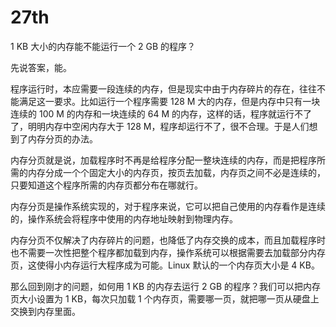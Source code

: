 # 27th

1 KB 大小的内存能不能运行一个 2 GB 的程序？

先说答案，能。

程序运行时，本应需要一段连续的内存，但是现实中由于内存碎片的存在，往往不能满足这一要求。比如运行一个程序需要 128 M 大的内存，但是内存中只有一块连续的 100 M 的内存和一块连续的 64 M 的内存，这样的话，程序就运行不了了，明明内存中空闲内存大于 128 M，程序却运行不了，很不合理。于是人们想到了内存分页的办法。

内存分页就是说，加载程序时不再是给程序分配一整块连续的内存，而是把程序所需的内存分成一个个固定大小的内存页，按页去加载，内存页之间不必是连续的，只要知道这个程序所需的内存页都分布在哪就行。

内存分页是操作系统实现的，对于程序来说，它可以把自己使用的内存看作是连续的，操作系统会将程序中使用的内存地址映射到物理内存。

内存分页不仅解决了内存碎片的问题，也降低了内存交换的成本，而且加载程序时也不需要一次性把整个程序都加载到内存，操作系统可以根据需要去加载部分内存页，这使得小内存运行大程序成为可能。Linux 默认的一个内存页大小是 4 KB。

那么回到刚才的问题，如何用 1 KB 的内存去运行 2 GB 的程序？我们可以把内存页大小设置为 1 KB，每次只加载 1 个内存页，需要哪一页，就把哪一页从硬盘上交换到内存里面。
